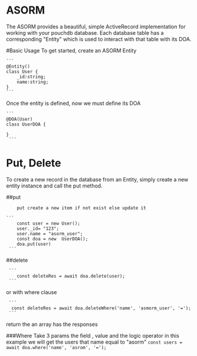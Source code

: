 # ASORM

The ASORM  provides a beautiful, simple ActiveRecord implementation for working with your pouchdb database.
 Each database table has a corresponding "Entity" which is used to interact with that table with its DOA.
 
 #Basic Usage
 To get started, create an ASORM Entity
 
    ```
    @Entity()
    class User {
        _id:string;
        name:string;
    }
    ```
   Once the entity is defined, now we must define its DOA
   
    ```
    @DOA(User)
    class UserDOA {
    
    }
     ```
   #  Put, Delete
   To create a new record in the database from an Entity, simply create a new entity instance and call the put method.
  
   ##put
    
        put create a new item if not exist else update it
    
    ```
        const user = new User();
        user._id= "123";
        user.name = "asorm_user";
        const doa = new  UserDOA();
        doa.put(user)
     ```
   ##delete
        
     ```
        const deleteRes = await doa.delete(user);
     ```
 or with where clause 
      
     ```
      const deleteRes = await doa.deleteWhere('name', 'asmorm_user', '=');
     ```
  return the an array has the responses
  
###Where 
Take 3 params the field , value and the logic operator in this example we will get the users that name equal to "asorm"
    ```
        const users = await doa.where('name', 'asrom', '=');
    ```
